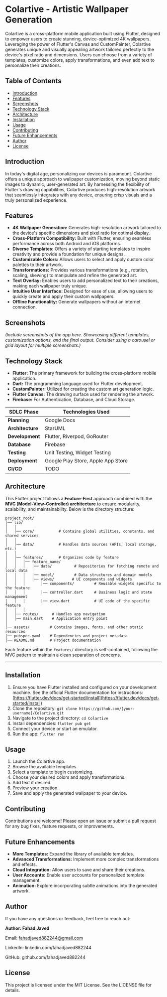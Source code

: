 # Colartive - Artistic Wallpaper Generation

Colartive is a cross-platform mobile application built using Flutter, designed to empower users to create stunning, device-optimized 4K wallpapers.  Leveraging the power of Flutter's Canvas and CustomPainter, Colartive generates unique and visually appealing artwork tailored perfectly to the device's pixel ratio and dimensions.  Users can choose from a variety of templates, customize colors, apply transformations, and even add text to personalize their creations.

## Table of Contents

- [Introduction](#introduction)
- [Features](#features)
- [Screenshots](#screenshots)
- [Technology Stack](#technology-stack)
- [Architecture](#architecture)
- [Installation](#installation)
- [Usage](#usage)
- [Contributing](#contributing)
- [Future Enhancements](#future-enhancements)
- [Author](#author)
- [License](#license)

## Introduction

In today's digital age, personalizing our devices is paramount. Colartive offers a unique approach to wallpaper customization, moving beyond static images to dynamic, user-generated art.  By harnessing the flexibility of Flutter's drawing capabilities, Colartive produces high-resolution artwork that seamlessly integrates with any device, ensuring crisp visuals and a truly personalized experience.

## Features

* **4K Wallpaper Generation:**  Generates high-resolution artwork tailored to the device's specific dimensions and pixel ratio for optimal display.
* **Cross-Platform Compatibility:** Built with Flutter, ensuring seamless performance across both Android and iOS platforms.
* **Diverse Templates:** Offers a variety of starting templates to inspire creativity and provide a foundation for unique designs.
* **Customizable Colors:**  Allows users to select and apply custom color palettes to their artwork.
* **Transformations:**  Provides various transformations (e.g., rotation, scaling, skewing) to manipulate and refine the generated art.
* **Text Overlay:**  Enables users to add personalized text to their creations, making each wallpaper truly unique.
* **Intuitive User Interface:**  Designed for ease of use, allowing users to quickly create and apply their custom wallpapers.
* **Offline Functionality:**  Generate wallpapers without an internet connection.

## Screenshots

*(Include screenshots of the app here.  Showcasing different templates, customization options, and the final output.  Consider using a carousel or grid layout for multiple screenshots.)*

## Technology Stack

* **Flutter:** The primary framework for building the cross-platform mobile application.
* **Dart:** The programming language used for Flutter development.
* **CustomPainter:** Utilized for creating the custom art generation logic.
* **Flutter Canvas:**  The drawing surface used for rendering the artwork.
* **Firebase:**  For Authentication, Database, and Cloud Storage.


| SDLC Phase      | Technologies Used |
|---------------|-----------------|
| **Planning**   | Google Docs |
| **Architecture**     | StarUML |
| **Development** | Flutter, Riverpod, GoRouter  |
| **Database** | Firebase  |
| **Testing**    | Unit Testing, Widget Testing |
| **Deployment** | Google Play Store, Apple App Store  |
| **CI/CD** | TODO |

## Architecture

This Flutter project follows a **Feature-First** approach combined with the **MVC (Model-View-Controller) architecture** to ensure modularity, scalability, and maintainability. Below is the directory structure:

```
project_root/
│── lib/
│   │   
│   │── core/			# Contains global utilities, constants, and shared services
│   │   
│   │── data/			# Handles data sources (APIs, local storage, etc.)
│   │   
│   │── features/		# Organizes code by feature
│   │   │── feature_name/
│   │   │   │── data/	       # Repositories for fetching remote and local data
│   │   │   │── model/		   # Data structures and domain models
│   │   │   │── views/        # UI components and widgets
│   │   │       │── components/         # Reusable widgets specific to the feature 
│   │   │       │── controller.dart     # Business logic and state management
│   │   │       │── view.dart           # UI code of the specific feature
│   │   │
│   │── routes/      # Handles app navigation
│   │── main.dart    # Application entry point
│
│── assets/			# Contains images, fonts, and other static resources
│── pubspec.yaml	# Dependencies and project metadata
│── README.md		# Project documentation
```

Each feature within the `features/` directory is self-contained, following the MVC pattern to maintain a clean separation of concerns.


---


## Installation

1. Ensure you have Flutter installed and configured on your development machine.  See the official Flutter documentation for instructions: [https://flutter.dev/docs/get-started/install](https://flutter.dev/docs/get-started/install)
2. Clone the repository: `git clone https://github.com/[your-username]/Colartive.git`
3. Navigate to the project directory: `cd Colartive`
4. Install dependencies: `flutter pub get`
5. Connect your device or start an emulator.
6. Run the app: `flutter run`

## Usage

1. Launch the Colartive app.
2. Browse the available templates.
3. Select a template to begin customizing.
4. Choose your desired colors and apply transformations.
5. Add text if desired.
6. Preview your creation.
7. Save and apply the generated wallpaper to your device.

## Contributing

Contributions are welcome!  Please open an issue or submit a pull request for any bug fixes, feature requests, or improvements.

## Future Enhancements

* **More Templates:** Expand the library of available templates.
* **Advanced Transformations:** Implement more complex transformations and effects.
* **Cloud Integration:**  Allow users to save and share their creations.
* **User Accounts:** Enable user accounts for personalized template management.
* **Animation:** Explore incorporating subtle animations into the generated artwork.

## Author

If you have any questions or feedback, feel free to reach out:

**Author: Fahad Javed**

Email: fahadjaved882244@gmail.com

LinkedIn: linkedin.com/fahadjaved882244

GitHub: github.com/fahadjaved882244

## License

This project is licensed under the MIT License. See the LICENSE file for details.

